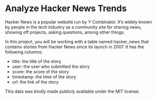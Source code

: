 # Analyze Hacker News Trends
Hacker News is a popular website run by Y Combinator. It’s widely known by people in the tech industry as a community site for sharing news, showing off projects, asking questions, among other things.

In this project, you will be working with a table named hacker_news that contains stories from Hacker News since its launch in 2007. It has the following columns:
* title: the title of the story
* user: the user who submitted the story
* score: the score of the story
* timestamp: the time of the story
* url: the link of the story

This data was kindly made publicly available under the MIT license.